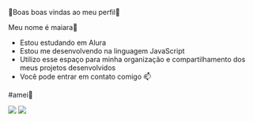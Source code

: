 
🌸Boas boas vindas ao meu perfil🌸

Meu nome é maiara🍒

- Estou estudando em Alura
- Estou me desenvolvendo na linguagem JavaScript
- Utilizo esse espaço para minha organização e compartilhamento dos meus projetos desenvolvidos
- Você pode entrar em contato comigo 📫

#amei💋

![](https://media.tenor.com/BZaWjKzYBLQAAAAM/racoon-raccoon.gif)
![](https://media.tenor.com/DRBigUyhcd0AAAAM/patapata.gif)


